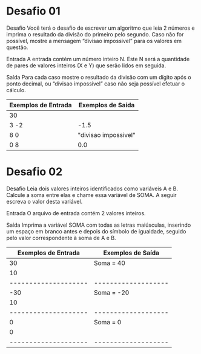# Desafio 01
Desafio
Você terá o desafio de escrever um algoritmo que leia 2 números e imprima o resultado da divisão do primeiro pelo segundo. Caso não for possível, mostre a mensagem “divisao impossivel” para os valores em questão.

Entrada
A entrada contém um número inteiro N. Este N será a quantidade de pares de valores inteiros (X e Y) que serão lidos em seguida.

Saída
Para cada caso mostre o resultado da divisão com um dígito após o ponto decimal, ou “divisao impossivel” caso não seja possível efetuar o cálculo.

Exemplos de Entrada | Exemplos de Saída
--------------------|-------------------
30                  |
3 -2                | -1.5
8 0                 |"divisao impossivel"
0 8                 | 0.0

# Desafio 02

Desafio
Leia dois valores inteiros identificados como variáveis A e B. Calcule a soma entre elas e chame essa variável de SOMA.
A seguir escreva o valor desta variável.

Entrada
O arquivo de entrada contém 2 valores inteiros.

Saída
Imprima a variável SOMA com todas as letras maiúsculas, inserindo um espaço em branco antes e depois do símbolo de igualdade, seguido pelo valor correspondente à soma de A e B.

Exemplos de Entrada | Exemplos de Saída
--------------------|-------------------
30                  |Soma = 40
10                  |
--------------------|-------------------
-30                 |Soma = -20         
10                  |
--------------------|-------------------
0                   |Soma = 0
0                   |
--------------------|-------------------

